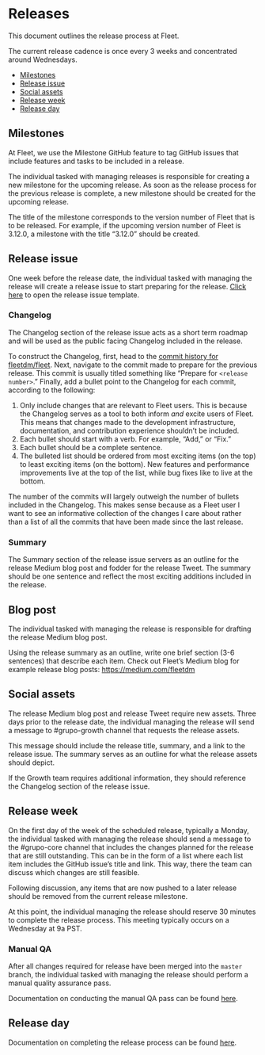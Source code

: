 # Releases

This document outlines the release process at Fleet.

The current release cadence is once every 3 weeks and concentrated around Wednesdays. 

- [Milestones](#milestones)
- [Release issue](#release-issue)
- [Social assets](#social-assets)
- [Release week](#release-week)
- [Release day](#release-day)

## Milestones

At Fleet, we use the Milestone GitHub feature to tag GitHub issues that include features and tasks to be included in a release.

The individual tasked with managing releases is responsible for creating a new milestone for the upcoming release. As soon as the release process for the previous release is complete, a new milestone should be created for the upcoming release. 

The title of the milestone corresponds to the version number of Fleet that is to be released. For example, if the upcoming version number of Fleet is 3.12.0, a milestone with the title “3.12.0” should be created.

## Release issue

One week before the release date, the individual tasked with managing the release will create a release issue to start preparing for the release. [Click here](https://github.com/fleetdm/confidential/issues/new?milestone=ASAP&body=%3E%20**This%20issue%20contains%20confidential%20information.**%0A%0A%23%23%20Fleet%20%3CVERSION%3E%0A%0A%23%23%23%20Release%20date%0A%0ATODO%0A%0A%23%23%23%20Summary%0A%0ATODO%0A%0A%23%23%23%20CHANGELOG%0A%0ATODO%0A%0A%23%23%23%20Core%20tasks%0A%0A-%20%5B%20%5D%20TODO%0A%0A%23%23%23%20Growth%20tasks%0A%0A-%20%5B%20%5D%20TODO) to open the release issue template.

### Changelog


The Changelog section of the release issue acts as a short term roadmap and will be used as the public facing Changelog included in the release.

To construct the Changelog, first, head to the [commit history for fleetdm/fleet](https://github.com/fleetdm/fleet/commits/main). Next, navigate to the commit made to prepare for the previous release. This commit is usually titled something like “Prepare for `<release number>`.” Finally, add a bullet point to the Changelog for each commit, according to the following:

1. Only include changes that are relevant to Fleet users. This is because the Changelog serves as a tool to both inform _and_ excite users of Fleet. This means that changes made to the development infrastructure, documentation, and contribution experience shouldn’t be included.
2. Each bullet should start with a verb. For example, “Add,” or “Fix.”
3. Each bullet should be a complete sentence.
4. The bulleted list should be ordered from most exciting items (on the top) to least exciting items (on the bottom). New features and performance improvements live at the top of the list, while bug fixes like to live at the bottom.

The number of the commits will largely outweigh the number of bullets included in the Changelog. This makes sense because as a Fleet user I want to see an informative collection of the changes I care about rather than a list of all the commits that have been made since the last release.

### Summary

The Summary section of the release issue servers as an outline for the release Medium blog post and fodder for the release Tweet. The summary should be one sentence and reflect the most exciting additions included in the release.

## Blog post

The individual tasked with managing the release is responsible for drafting the release Medium blog post.

Using the release summary as an outline, write one brief section (3-6 sentences) that describe each item. Check out Fleet’s Medium blog for example release blog posts: https://medium.com/fleetdm

## Social assets

The release Medium blog post and release Tweet require new assets. Three days prior to the release date, the individual managing the release will send a message to #grupo-growth channel that requests the release assets.

This message should include the release title, summary, and a link to the release issue. The summary serves as an outline for what the release assets should depict. 

If the Growth team requires additional information, they should reference the Changelog section of the release issue.

## Release week

On the first day of the week of the scheduled release, typically a Monday, the individual tasked with managing the release should send a message to the #grupo-core channel that includes the changes planned for the release that are still outstanding. This can be in the form of a list where each list item includes the GitHub issue’s title and link. This way, there the team can discuss which changes are still feasible.

Following discussion, any items that are now pushed to a later release should be removed from the current release milestone.

At this point, the individual managing the release should reserve 30 minutes to complete the release process. This meeting typically occurs on a Wednesday at 9a PST.

### Manual QA

After all changes required for release have been merged into the `master` branch, the individual tasked with managing the release should perform a manual quality assurance pass. 

Documentation on conducting the manual QA pass can be found [here](./manual-qa.md). 

## Release day

Documentation on completing the release process can be found [here](../docs/3-Contributing/5-Releasing-Fleet.md).  
